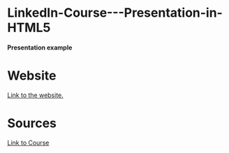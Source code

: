 # LinkedIn-Course---Presentation-in-HTML5
#### Presentation example
# Website
[Link to the website.](https://vladmoisei.github.io/LinkedIn-Course---Presentation-in-HTML5/)
# Sources
[Link to Course](https://www.linkedin.com/learning/creating-a-responsive-presentation-in-html5/welcome)
